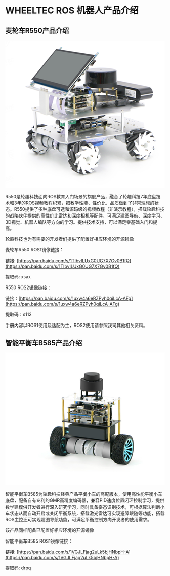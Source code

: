 # WHEELTEC ROS 机器人产品介绍
## 麦轮车R550产品介绍

![](01mailun.png)

​        R550是轮趣科技面向ROS教育入门场景的旗舰产品，融合了轮趣科技7年底盘技术和3年的ROS视频教程积累，把教学性能、性价比、品质做到了非常理想的状态。R550提供了多种底盘可选和源码级的视频教程（非演示教程），搭载轮趣科技的战略伙伴提供的高性价比雷达和深度相机等配件，可满足建图导航、深度学习、3D视觉、机器人编队等方向的学习。提供技术支持，可以满足零基础入门和提高。



轮趣科技也为有需要的开发者们提供了配置好相应环境的开源镜像



麦轮车R550 ROS1镜像链接：

链接:  [https://pan.baidu.com/s/1TIbvILUxG0UG7X7Gv0B1fQ](https://pan.baidu.com/s/1TIbvILUxG0UG7X7Gv0B1fQ)

提取码: xsax

R550 ROS2镜像链接：

链接：[https://pan.baidu.com/s/1uxw4a6eRZPyh0qiLcA-AFg](https://pan.baidu.com/s/1uxw4a6eRZPyh0qiLcA-AFg)

提取码：s112

手册内容以ROS1使用及适配为主，ROS2使用请参照我司其他相关资料。

## 智能平衡车B585产品介绍

![](02B858.png)

​        智能平衡车B585为轮趣科技经典产品平衡小车的高配版本，使用高性能平衡小车底盘，配备自有专利的GMR高精度编码器，兼容PID速度位置闭环控制学习，提供数学建模供开发者进行深入研究学习，同时具备姿态识别技术，可根据算法判断小车状态从而自动开启或关闭平衡系统，搭载激光雷达可实现避障跟随等功能，搭载ROS主控还可实现建图导航功能，可满足平衡控制方向开发者的使用需求。



该产品同样配备已配置好相应环境的开源镜像



智能平衡车B585 ROS1镜像链接：

链接:  [https://pan.baidu.com/s/1VGJLFjag2uLk5bjHNbpH-A](https://pan.baidu.com/s/1VGJLFjag2uLk5bjHNbpH-A)

提取码: drpq
